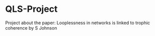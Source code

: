 # QLS-Project

Project about the paper: Looplessness in networks is linked to trophic coherence by S Johnson 
